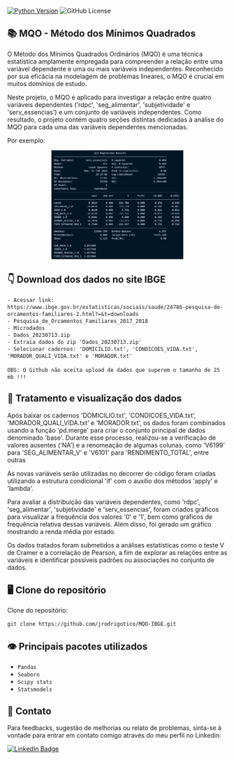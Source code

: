 [![Python Version](https://img.shields.io/badge/python-3.11.6-blue.svg)](https://www.python.org/downloads/)
![GitHub License](https://img.shields.io/github/license/jrodrigotico/python)

## 	:books: MQO - Método dos Mínimos Quadrados
O Método dos Mínimos Quadrados Ordinários (MQO) é uma técnica estatística amplamente empregada para compreender a relação entre uma variável dependente e uma ou mais variáveis independentes. Reconhecido por sua eficácia na modelagem de problemas lineares, o MQO é crucial em muitos domínios de estudo. 

Neste projeto, o MQO é aplicado para investigar a relação entre quatro variáveis dependentes ('rdpc', 'seg_alimentar', 'subjetividade' e 'serv_essencias') e um conjunto de variáveis independentes. Como resultado, o projeto contém quatro seções distintas dedicadas à análise do MQO para cada uma das variáveis dependentes mencionadas.

Por exemplo:
<p align="center">
  <img src="https://github.com/jrodrigotico/Portfolio/blob/main/Imagens/ols_imagem.png" width=60%>
</p> 




## 	:point_down: Download dos dados no site IBGE
```
- Acessar link: https://www.ibge.gov.br/estatisticas/sociais/saude/24786-pesquisa-de-orcamentos-familiares-2.html?=&t=downloads
- Pesquisa_de_Orcamentos_Familiares_2017_2018
- Microdados
- Dados_20230713.zip
- Extraia dados do zip 'Dados_20230713.zip'
- Selecionar cadernos: 'DOMICILIO.txt', 'CONDICOES_VIDA.txt', 'MORADOR_QUALI_VIDA.txt' e 'MORADOR.txt'

OBS: O Github não aceita upload de dados que superem o tamanho de 25 mb !!!
```

## 	:construction_worker: Tratamento e visualização dos dados
Após baixar os cadernos 'DOMICILIO.txt', 'CONDICOES_VIDA.txt', 'MORADOR_QUALI_VIDA.txt' e 'MORADOR.txt', os dados foram combinados usando a função 'pd.merge' para criar o conjunto principal de dados denominado 'base'. Durante esse processo, realizou-se a verificação de valores ausentes ('NA') e a renomeação de algumas colunas, como 'V6199' para 'SEG_ALIMENTAR_V' e 'V6101' para 'RENDIMENTO_TOTAL', entre outras

As novas variáveis serão utilizadas no decorrer do código foram criadas utilizando a estrutura condicional 'if' com o auxílio dos métodos 'apply' e 'lambda'. 

Para avaliar a distribuição das variáveis dependentes, como 'rdpc', 'seg_alimentar', 'subjetividade' e 'serv_essencias', foram criados gráficos para visualizar a frequência dos valores '0' e '1', bem como gráficos de frequência relativa dessas variáveis. Além disso, foi gerado um gráfico mostrando a renda média por estado.

Os dados tratados foram submetidos a análises estatísticas como o teste V de Cramer e a correlação de Pearson, a fim de explorar as relações entre as variáveis e identificar possíveis padrões ou associações no conjunto de dados.


## 	:desktop_computer: Clone do repositório
Clone do repositório:

```
git clone https://github.com/jrodrigotico/MQO-IBGE.git
```


## 	:eye: Principais pacotes utilizados
- ``Pandas``
- ``Seaborn``
- ``Scipy stats``
- ``Statsmodels``


## 	:email: Contato
Para feedbacks, sugestão de melhorias ou relato de problemas, sinta-se à vontade para entrar em contato comigo através do meu perfil no Linkedin:

[![LinkedIn Badge](https://img.shields.io/badge/LinkedIn-0077B5?style=for-the-badge&logo=linkedin&logoColor=white)](https://www.linkedin.com/in/joão-rodrigo-lemes-5603a6154/)



